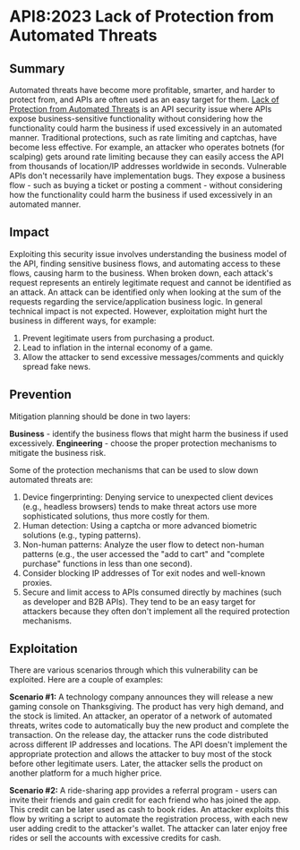 # API8:2023 Lack of Protection from Automated Threats

## Summary

Automated threats have become more profitable, smarter, and harder to protect from, and APIs are often used as an easy target for them. [Lack of Protection from Automated Threats](https://github.com/OWASP/API-Security/blob/master/2023/en/src/0xa8-lack-of-protection-from-automated-threats.md) is an API security issue where APIs expose business-sensitive functionality without considering how the functionality could harm the business if used excessively in an automated manner. Traditional protections, such as rate limiting and captchas, have become less effective. For example, an attacker who operates botnets (for scalping) gets around rate limiting because they can easily access the API from thousands of location/IP addresses worldwide in seconds. Vulnerable APIs don't necessarily have implementation bugs. They expose a business flow - such as buying a ticket or posting a comment - without considering how the functionality could harm the business if used excessively in an automated manner.

## Impact

Exploiting this security issue involves understanding the business model of the API, finding sensitive business flows, and automating access to these flows, causing harm to the business. When broken down, each attack's request represents an entirely legitimate request and cannot be identified as an attack. An attack can be identified only when looking at the sum of the requests regarding the service/application business logic. In general technical impact is not expected. However, exploitation might hurt the business in different ways, for example:

1. Prevent legitimate users from purchasing a product.
2. Lead to inflation in the internal economy of a game.
3. Allow the attacker to send excessive messages/comments and quickly spread fake news.

## Prevention

Mitigation planning should be done in two layers:

**Business** - identify the business flows that might harm the business if used excessively.
**Engineering** - choose the proper protection mechanisms to mitigate the business risk.

Some of the protection mechanisms that can be used to slow down automated threats are:

1. Device fingerprinting: Denying service to unexpected client devices (e.g., headless browsers) tends to make threat actors use more sophisticated solutions, thus more costly for them.
2. Human detection: Using a captcha or more advanced biometric solutions (e.g., typing patterns).
3. Non-human patterns: Analyze the user flow to detect non-human patterns (e.g., the user accessed the "add to cart" and "complete purchase" functions in less than one second).
4. Consider blocking IP addresses of Tor exit nodes and well-known proxies.
5. Secure and limit access to APIs consumed directly by machines (such as developer and B2B APIs). They tend to be an easy target for attackers because they often don't implement all the required protection mechanisms.

## Exploitation

There are various scenarios through which this vulnerability can be exploited. Here are a couple of examples:

**Scenario #1:** A technology company announces they will release a new gaming console on Thanksgiving. The product has very high demand, and the stock is limited. An attacker, an operator of a network of automated threats, writes code to automatically buy the new product and complete the transaction. On the release day, the attacker runs the code distributed across different IP addresses and locations. The API doesn't implement the appropriate protection and allows the attacker to buy most of the stock before other legitimate users. Later, the attacker sells the product on another platform for a much higher price.

**Scenario #2:** A ride-sharing app provides a referral program - users can invite their friends and gain credit for each friend who has joined the app. This credit can be later used as cash to book rides. An attacker exploits this flow by writing a script to automate the registration process, with each new user adding credit to the attacker's wallet. The attacker can later enjoy free rides or sell the accounts with excessive credits for cash.
